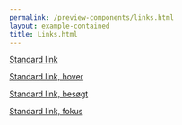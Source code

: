 ```yaml
--- 
permalink: /preview-components/links.html
layout: example-contained 
title: Links.html
---
```

<p>
    <a href="javascript:void(0);" class="">Standard link</a>
</p>
<p>
    <a href="javascript:void(0);" class="link-hover">Standard link,
        hover</a>
</p>
<p>
    <a href="javascript:void(0);" class="link-visited">Standard link,
        besøgt</a>
</p>
<p>
    <a href="javascript:void(0);" class="link-focus">Standard link,
        fokus</a>
</p>